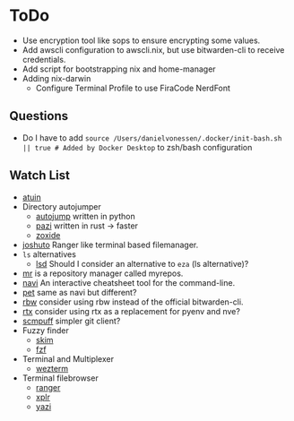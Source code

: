 # ToDo

* Use encryption tool like sops to ensure encrypting some values.
* Add awscli configuration to awscli.nix, but use bitwarden-cli to receive credentials.
* Add script for bootstrapping nix and home-manager
* Adding nix-darwin
  * Configure Terminal Profile to use FiraCode NerdFont

## Questions

* Do I have to add `source /Users/danielvonessen/.docker/init-bash.sh || true # Added by Docker Desktop` to zsh/bash configuration

## Watch List

* [atuin](https://github.com/atuinsh/atuin)
* Directory autojumper
  * [autojump](https://github.com/wting/autojump) written in python
  * [pazi](https://github.com/euank/pazi) written in rust -> faster
  * [zoxide](https://github.com/ajeetdsouza/zoxide)
* [joshuto](https://github.com/kamiyaa/joshuto) Ranger like terminal based filemanager.
* `ls` alternatives
  * [lsd](https://github.com/lsd-rs/lsd) Should I consider an alternative to `eza` (ls alternative)?
* [mr](https://myrepos.branchable.com/) is a repository manager called myrepos.
* [navi](https://github.com/denisidoro/navi) An interactive cheatsheet tool for the command-line.
* [pet](https://github.com/knqyf263/pet) same as navi but different?
* [rbw](https://github.com/doy/rbw) consider using rbw instead of the official bitwarden-cli.
* [rtx](https://github.com/jdx/rtx) consider using rtx as a replacement for pyenv and nve?
* [scmpuff](https://github.com/mroth/scmpuff) simpler git client?
* Fuzzy finder
  * [skim](https://github.com/lotabout/skim)
  * [fzf](https://github.com/junegunn/fzf)
* Terminal and Multiplexer
  * [wezterm](https://wezfurlong.org/wezterm/)
* Terminal filebrowser
  * [ranger](https://github.com/ranger/ranger)
  * [xplr](https://xplr.dev/)
  * [yazi](https://github.com/sxyazi/yazi)

